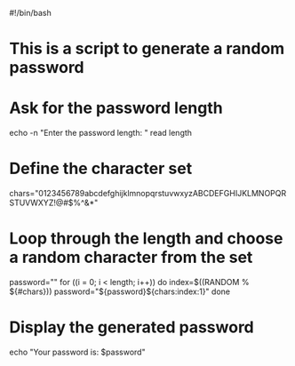 #!/bin/bash
# This is a script to generate a random password
# Ask for the password length
echo -n "Enter the password length: "
read length

# Define the character set
chars="0123456789abcdefghijklmnopqrstuvwxyzABCDEFGHIJKLMNOPQRSTUVWXYZ!@#$%^&*"

# Loop through the length and choose a random character from the set
password=""
for ((i = 0; i < length; i++))
do
  index=$((RANDOM % ${#chars}))
  password="${password}${chars:index:1}"
done

# Display the generated password
echo "Your password is: $password"